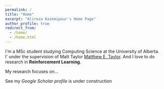 ```yaml
---
permalink: /
title: "Home"
excerpt: "Alireza Kazemipour's Home Page"
author_profile: true
redirect_from: 
  - /home/
  - /home.html
---
```


I'm a MSc student studying Computing Science at the University of Alberta. I' under the supervision of Matt Taylor
[Matthew E. Taylor](https://drmatttaylor.net/).
And I love to do research in **Reinforcement Learning**.

My research focuses on...

See my _Google Scholar profile_ is under construction
